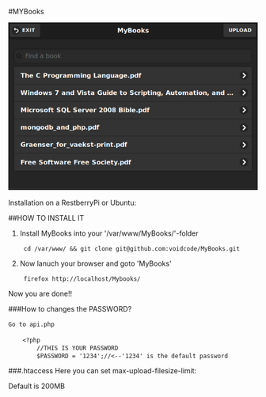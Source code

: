 #MYBooks

![alt screenshut](/screenshots/MyBooksDemoShut1.png)

Installation on a RestberryPi or Ubuntu:

##HOW TO INSTALL IT

1)
    Install MyBooks into your '/var/www/MyBooks/'-folder

        cd /var/www/ && git clone git@github.com:voidcode/MyBooks.git

2)
    Now lanuch your browser and goto 'MyBooks'
    
        firefox http://localhost/Mybooks/


Now you are done!!

###How to changes the PASSWORD?

    Go to api.php

        <?php 
            //THIS IS YOUR PASSWORD
            $PASSWORD = '1234';//<--'1234' is the default password



###.htaccess
Here you can set max-upload-filesize-limit: 

Default is 200MB
    